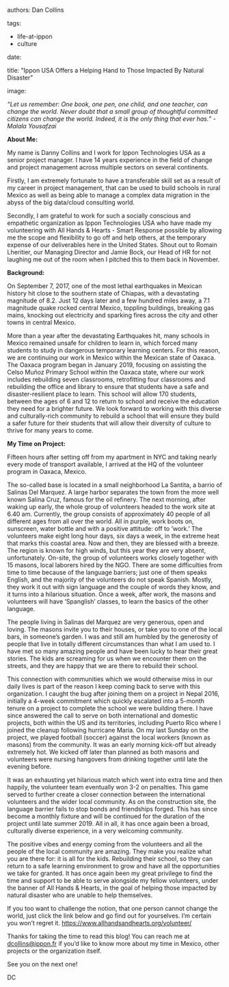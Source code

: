 
authors: Dan Collins

tags:
- life-at-ippon
- culture 

date: 

title: "Ippon USA Offers a Helping Hand to Those Impacted By Natural Disaster"

image: 


*“Let us remember: One book, one pen, one child, and one teacher, can change the world. Never doubt that a small group of thoughtful committed citizens can change the world. Indeed, it is the only thing that ever has.” - Malala Yousafzai*

**About Me:**

 My name is Danny Collins and I work for Ippon Technologies USA as a senior project manager. I have 14 years experience in the field of change and project management across multiple sectors on several continents. 
 
 Firstly, I am extremely fortunate to have a transferable skill set as a result of my career in project management, that can be used to build schools in rural Mexico as well as being able to manage a complex data migration in the abyss of the big data/cloud consulting world. 
 
Secondly, I am grateful to work for such a socially conscious and empathetic organization as Ippon Technologies USA who have made my volunteering with All Hands & Hearts - Smart Response possible by allowing me the scope and flexibility to go off and help others, at the temporary expense of our deliverables here in the United States. Shout out to Romain Lheritier, our Managing Director and Jamie Bock, our Head of HR for not laughing me out of the room when I pitched this to them back in November. 

**Background:**

On September 7, 2017, one of the most lethal earthquakes in Mexican history hit close to the southern state of Chiapas, with a devastating magnitude of 8.2. Just 12 days later and a few hundred miles away, a 7.1 magnitude quake rocked central Mexico, toppling buildings, breaking gas mains, knocking out electricity and sparking fires across the city and other towns in central Mexico.

More than a year after the devastating Earthquakes hit, many schools in Mexico remained unsafe for children to learn in, which forced many students to study in dangerous temporary learning centers. For this reason, we are continuing our work in Mexico within the Mexican state of Oaxaca. The Oaxaca program began in January 2019, focusing on assisting the Celso Muñoz Primary School within the Oaxaca state, where our work includes rebuilding seven classrooms, retrofitting four classrooms and rebuilding the office and library to ensure that students have a safe and disaster-resilient place to learn. This school will allow 170 students, between the ages of 6 and 12 to return to school and receive the education they need for a brighter future. We look forward to working with this diverse and culturally-rich community to rebuild a school that will ensure they build a safer future for their students that will allow their diversity of culture to thrive for many years to come. 

**My Time on Project:**

Fifteen hours after setting off from my apartment in NYC and taking nearly every mode of transport available, I arrived at the HQ of the volunteer program in Oaxaca, Mexico. 

The so-called base is located in a small neighborhood La Santita, a barrio of Salinas Del Marquez. A large harbor separates the town from the more well known Salina Cruz, famous for the oil refinery. The next morning, after waking up early, the whole group of volunteers headed to the work site at 6.40 am. Currently, the group consists of approximately 40 people of all different ages from all over the world. All in purple, work boots on, sunscreen, water bottle and with a positive attitude: off to ‘work.’ The volunteers make eight long hour days, six days a week, in the extreme heat that marks this coastal area. Now and then, they are blessed with a breeze. The region is known for high winds, but this year they are very absent, unfortunately. On-site, the group of volunteers works closely together with 15 masons, local laborers hired by the NGO. There are some difficulties from time to time because of the language barriers; just one of them speaks English, and the majority of the volunteers do not speak Spanish. Mostly, they work it out with sign language and the couple of words they know, and it turns into a hilarious situation. Once a week, after work, the masons and volunteers will have ‘Spanglish’ classes, to learn the basics of the other language.

The people living in Salinas del Marquez are very generous, open and loving. The masons invite you to their houses, or take you to one of the local bars, in someone’s garden. I was and still am humbled by the generosity of people that live in totally different circumstances than what I am used to. I have met so many amazing people and have been lucky to hear their great stories. The kids are screaming for us when we encounter them on the streets, and they are happy that we are there to rebuild their school.

This connection with communities which we would otherwise miss in our daily lives is part of the reason I keep coming back to serve with this organization. I caught the bug after joining them on a project in Nepal 2016, initially a 4-week commitment which quickly escalated into a 5-month tenure on a project to complete the school we were building there. I have since answered the call to serve on both international and domestic projects, both within the US and its territories, including Puerto Rico where I joined the cleanup following hurricane Maria. On my last Sunday on the project, we played football (soccer) against the local workers (known as masons) from the community. It was an early morning kick-off but already extremely hot. We kicked off later than planned as both masons and volunteers were nursing hangovers from drinking together until late the evening before.

It was an exhausting yet hilarious match which went into extra time and then happily, the volunteer team eventually won 3-2 on penalties. This game served to further create a closer connection between the international volunteers and the wider local community. As on the construction site, the language barrier fails to stop bonds and friendships forged. This has since become a monthly fixture and will be continued for the duration of the project until late summer 2019. All in all, it has once again been a broad, culturally diverse experience, in a very welcoming community. 

The positive vibes and energy coming from the volunteers and all the people of the local community are amazing. They make you realize what you are there for: it is all for the kids. Rebuilding their school, so they can return to a safe learning environment to grow and have all the opportunities we take for granted. It has once again been my great privilege to find the time and support to be able to serve alongside my fellow volunteers, under the banner of All Hands & Hearts, in the goal of helping those impacted by natural disaster who are unable to help themselves. 

If you too want to challenge the notion, that one person cannot change the world, just click the link below and go find out for yourselves. I’m certain you won’t regret it. https://www.allhandsandhearts.org/volunteer/ 

Thanks for taking the time to read this blog! You can reach me at dcollins@ippon.fr if you’d like to know more about my time in Mexico, other projects or the organization itself. 

See you on the next one! 

DC

